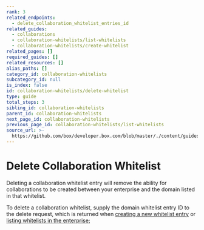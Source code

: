 ```yaml
---
rank: 3
related_endpoints:
  - delete_collaboration_whitelist_entries_id
related_guides:
  - collaborations
  - collaboration-whitelists/list-whitelists
  - collaboration-whitelists/create-whitelist
related_pages: []
required_guides: []
related_resources: []
alias_paths: []
category_id: collaboration-whitelists
subcategory_id: null
is_index: false
id: collaboration-whitelists/delete-whitelist
type: guide
total_steps: 3
sibling_id: collaboration-whitelists
parent_id: collaboration-whitelists
next_page_id: collaboration-whitelists
previous_page_id: collaboration-whitelists/list-whitelists
source_url: >-
  https://github.com/box/developer.box.com/blob/master/./content/guides/collaboration-whitelists/delete-whitelist.md
---
```


<!-- alex disable whitelist -->

# Delete Collaboration Whitelist

Deleting a collaboration whitelist entry will remove the ability for
collaborations to be created between your enterprise and the domain listed in
that whitelist.

To delete a collaboration whitelist, supply the domain whitelist entry ID to
the delete request, which is returned when [creating a new whitelist entry][create]
or [listing whitelists in the enterprise][list];

<Samples id='delete_collaboration_whitelist_entries_id' >

</Samples>

[create]: guide://collaboration-whitelists/create-whitelist
[list]: guide://collaboration-whitelists/list-whitelists
